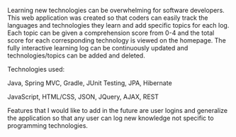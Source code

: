 Learning new technologies can be overwhelming for software developers. This web application was created so that coders can easily track the languages and technologies they learn and add specific topics for each log. Each topic can be given a comprehension score from 0-4 and the total score for each corresponding technology is viewed on the homepage. The fully interactive learning log can be continuously updated and technologies/topics can be added and deleted.

Technologies used:

Java, Spring MVC, Gradle, JUnit Testing, JPA, Hibernate

JavaScript, HTML/CSS, JSON, JQuery, AJAX, REST

Features that I would like to add in the future are user logins and generalize the application so that any user can log new knowledge not specific to programming technologies.

